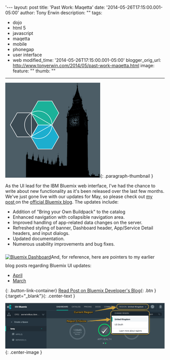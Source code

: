 '---
layout: post
title: 'Past Work: Maqetta'
date: '2014-05-26T17:15:00.001-05:00'
author: Tony Erwin
description: ""
tags:
- dojo
- html 5
- javascript
- maqetta
- mobile
- phonegap
- user interface
- web
modified_time: '2014-05-26T17:15:00.001-05:00'
blogger_orig_url: http://www.tonyerwin.com/2014/05/past-work-maqetta.html
image:
    feature: ""
    thumb: ""
---

![Bluemix UI Updates: Bluemix & Big Ben](/images/2014-11-20-bluemix-london-now-live/bluemixBigBen300.png){: .paragraph-thumbnail }

<div class="tonyBlog">As the UI lead for the IBM Bluemix web interface, I've had the chance to write about new functionality as it's been released over the last few months. We've just gone live with our updates for May, so please check out <a href="https://developer.ibm.com/bluemix/2014/05/28/bluemix-ui-exciting-may-updates/" target="_blank">my post<b>&nbsp;</b></a>on the&nbsp;<a href="https://developer.ibm.com/bluemix/blog/" target="_blank">official Bluemix blog</a>. The updates include:<br /><ul><li>Addition of "Bring your Own Buildpack" to the catalog</li><li>Enhanced navigation with collapsible navigation area.&nbsp;</li><li>Improved handling of app-related data changes on the server.&nbsp;</li><li>Refreshed styling of banner, Dashboard header, App/Service Detail headers, and input dialogs.&nbsp;</li><li>Updated documentation.</li><li>Numerous usability improvements and bug fixes.&nbsp;</li></ul><a href="http://1.bp.blogspot.com/-dqQFeZ0CMXg/U4ZPUie14wI/AAAAAAADfbE/X_9DqwvvNlM/s1600/mayDashboard.png" target="_blank"><img alt="Bluemix Dashboard" class="tonyImg" src="http://1.bp.blogspot.com/-dqQFeZ0CMXg/U4ZPUie14wI/AAAAAAADfbE/X_9DqwvvNlM/s1600/mayDashboard.png" scale="0" style="max-height: 956px; max-width: 1600px; width: 70%;margin-top:10px;margin-bottom:10px;" title="Bluemix Dashboard" /></a>And, for reference, here are pointers to my earlier blog posts regarding Bluemix UI updates:<ul><li><a href="http://bit.ly/1tMyGUL" target="_blank">April</a><a href="https://www.blogger.com/"></a></li><li><a href="http://bit.ly/1hudaP1" target="_blank">March</a></li></ul></div>

{: .button-link-container}
[Read Post on Bluemix Developer's Blog](https://www.ibm.com/blogs/bluemix/2014/11/bluemix-london/){: .btn }{:target="_blank"}{: .center-text }

![Bluemix UI Updates: Region Selector](/images/2014-11-20-bluemix-london-now-live/bluemixRegionsPulldown_annotated.png){: .center-image }